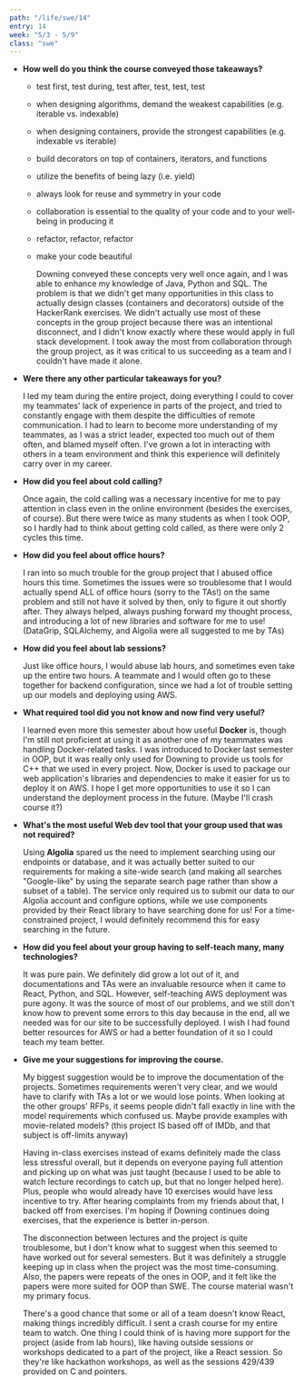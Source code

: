 ```yaml
---
path: "/life/swe/14"
entry: 14
week: "5/3 - 5/9"
class: "swe"
---
```


* **How well do you think the course conveyed those takeaways?**
  * test first, test during, test after, test, test, test
  * when designing algorithms, demand the weakest capabilities (e.g. iterable vs. indexable)
  * when designing containers, provide the strongest capabilities (e.g. indexable vs iterable)
  * build decorators on top of containers, iterators, and functions
  * utilize the benefits of being lazy (i.e. yield)
  * always look for reuse and symmetry in your code
  * collaboration is essential to the quality of your code and to your well-being in producing it
  * refactor, refactor, refactor
  * make your code beautiful
    
    Downing conveyed these concepts very well once again, and I was able to enhance my knowledge of Java, Python and SQL. The problem is that we didn't get many opportunities in this class to actually design classes (containers and decorators) outside of the HackerRank exercises. We didn't actually use most of these concepts in the group project because there was an intentional disconnect, and I didn't know exactly where these would apply in full stack development. I took away the most from collaboration through the group project, as it was critical to us succeeding as a team and I couldn't have made it alone.

* **Were there any other particular takeaways for you?**

    I led my team during the entire project, doing everything I could to cover my teammates' lack of experience in parts of the project, and tried to constantly engage with them despite the difficulties of remote communication. I had to learn to become more understanding of my teammates, as I was a strict leader, expected too much out of them often, and blamed myself often. I've grown a lot in interacting with others in a team environment and think this experience will definitely carry over in my career.

* **How did you feel about cold calling?**

    Once again, the cold calling was a necessary incentive for me to pay attention in class even in the online environment (besides the exercises, of course). But there were twice as many students as when I took OOP, so I hardly had to think about getting cold called, as there were only 2 cycles this time.

* **How did you feel about office hours?**

    I ran into so much trouble for the group project that I abused office hours this time. Sometimes the issues were so troublesome that I would actually spend ALL of office hours (sorry to the TAs!) on the same problem and still not have it solved by then, only to figure it out shortly after. They always helped, always pushing forward my thought process, and introducing a lot of new libraries and software for me to use! (DataGrip, SQLAlchemy, and Algolia were all suggested to me by TAs)

* **How did you feel about lab sessions?**

    Just like office hours, I would abuse lab hours, and sometimes even take up the entire two hours. A teammate and I would often go to these together for backend configuration, since we had a lot of trouble setting up our models and deploying using AWS.

* **What required tool did you not know and now find very useful?**

    I learned even more this semester about how useful **Docker** is, though I'm still not proficient at using it as another one of my teammates was handling Docker-related tasks. I was introduced to Docker last semester in OOP, but it was really only used for Downing to provide us tools for C++ that we used in every project. Now, Docker is used to package our web application's libraries and dependencies to make it easier for us to deploy it on AWS. I hope I get more opportunities to use it so I can understand the deployment process in the future. (Maybe I'll crash course it?)

* **What's the most useful Web dev tool that your group used that was not required?**

    Using **Algolia** spared us the need to implement searching using our endpoints or database, and it was actually better suited to our requirements for making a site-wide search (and making all searches "Google-like" by using the separate search page rather than show a subset of a table). The service only required us to submit our data to our Algolia account and configure options, while we use components provided by their React library to have searching done for us! For a time-constrained project, I would definitely recommend this for easy searching in the future.

* **How did you feel about your group having to self-teach many, many technologies?**

    It was pure pain. We definitely did grow a lot out of it, and documentations and TAs were an invaluable resource when it came to React, Python, and SQL. However, self-teaching AWS deployment was pure agony. It was the source of most of our problems, and we still don't know how to prevent some errors to this day because in the end, all we needed was for our site to be successfully deployed. I wish I had found better resources for AWS or had a better foundation of it so I could teach my team better.

* **Give me your suggestions for improving the course.**

    My biggest suggestion would be to improve the documentation of the projects. Sometimes requirements weren't very clear, and we would have to clarify with TAs a lot or we would lose points. When looking at the other groups' RFPs, it seems people didn't fall exactly in line with the model requirements which confused us. Maybe provide examples with movie-related models? (this project IS based off of IMDb, and that subject is off-limits anyway)

    Having in-class exercises instead of exams definitely made the class less stressful overall, but it depends on everyone paying full attention and picking up on what was just taught (because I used to be able to watch lecture recordings to catch up, but that no longer helped here). Plus, people who would already have 10 exercises would have less incentive to try. After hearing complaints from my friends about that, I backed off from exercises. I'm hoping if Downing continues doing exercises, that the experience is better in-person.

    The disconnection between lectures and the project is quite troublesome, but I don't know what to suggest when this seemed to have worked out for several semesters. But it was definitely a struggle keeping up in class when the project was the most time-consuming. Also, the papers were repeats of the ones in OOP, and it felt like the papers were more suited for OOP than SWE. The course material wasn't my primary focus.

    There's a good chance that some or all of a team doesn't know React, making things incredibly difficult. I sent a crash course for my entire team to watch. One thing I could think of is having more support for the project (aside from lab hours), like having outside sessions or workshops dedicated to a part of the project, like a React session. So they're like hackathon workshops, as well as the sessions 429/439 provided on C and pointers.
